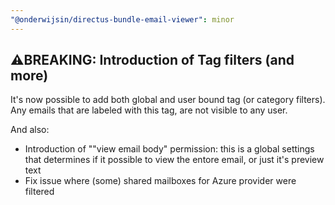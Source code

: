 ```yaml
---
"@onderwijsin/directus-bundle-email-viewer": minor
---
```


## ⚠️BREAKING: Introduction of Tag filters (and more)
It's now possible to add both global and user bound tag (or category filters). Any emails that are labeled with this tag, are not visible to any user.

And also:
- Introduction of ""view email body" permission: this is a global settings that determines if it possible to view the entore email, or just it's preview text
- Fix issue where (some) shared mailboxes for Azure provider were filtered
